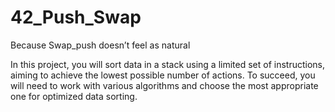 # 42_Push_Swap
Because Swap_push doesn’t feel as natural

In this project, you will sort data in a stack using a limited set of instructions, aiming
to achieve the lowest possible number of actions. To succeed, you will need to work with
various algorithms and choose the most appropriate one for optimized data sorting.
